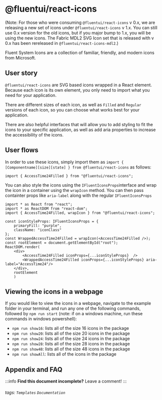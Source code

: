 @fluentui/react-icons
===

(Note: For those who were consuming `@fluentui/react-icons` v 0.x, we are releasing a new set of icons under `@fluentui/react-icons` v 1.x. You can still use 0.x version for the old icons, but if you major bump to 1.x, you will be using the new icons. The Fabric MDL2 SVG Icon set that is released with v 0.x has been rereleased in `@fluentui/react-icons-mdl2`.)

Fluent System Icons are a collection of familiar, friendly, and modern icons from Microsoft.

User story
---

`@fluentui/react-icons` are SVG based icons wrapped in a React element. Because each icon is its own element, you only need to import what you need for your application. 

There are different sizes of each icon, as well as `Filled` and `Regular` versions of each icon, so you can choose what works best for your application.

There are also helpful interfaces that will allow you to add styling to fit the icons to your specific application, as well as add aria properties to increase the accessibility of the icons.

User flows
---
In order to use these icons, simply import them as `import { [Componentname][size][state] } from @fluentui/react-icons` as follows:

```tsx
import { AccessTime24Filled } from "@fluentui/react-icons";
```
You can also style the icons using the `IFluentIconsProps`interface and wrap the icon in a container using the `wrapIcon` method. You can then pass containter props like `aria-label` along with the regular `IFluentIconsProps`

```tsx
import * as React from "react";
import * as ReactDOM from "react-dom";
import { AccessTime24Filled, wrapIcon } from "@fluentui/react-icons";

const iconStyleProps: IFluentIconsProps = {
    primaryFill: "purple",
    className: "iconClass"
};
const WrappedAccessTime24Filled = wrapIcon(<AccessTime24Filled />);
const rootElement = document.getElementById("root");
ReactDOM.render(
    <div>
        <AccessTime24Filled iconProps={...iconStyleProps}  />
        <WrappedAccessTime24Filled iconProps={...iconStyleProps} aria-label="AccessTime24"/>
    </div>, 
    rootElement
    )
```

Viewing the icons in a webpage
---
If you would like to view the icons in a webpage, navigate to the example folder in your terminal, and run any one of the following commands, followed by `npm run start` (note: if on a windows machine, run these commands in windows powershell):

- `npm run show16`: lists all of the size 16 icons in the package
- `npm run show20`: lists all of the size 20 icons in the package
- `npm run show24`: lists all of the size 24 icons in the package
- `npm run show28`: lists all of the size 28 icons in the package
- `npm run show48`: lists all of the size 48 icons in the package
- `npm run showAll`: lists all of the icons in the package

## Appendix and FAQ

:::info
**Find this document incomplete?** Leave a comment!
:::

###### tags: `Templates` `Documentation`